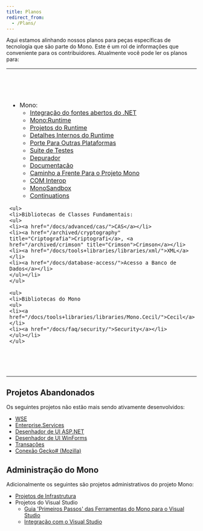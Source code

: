 ```yaml
---
title: Planos
redirect_from:
  - /Plans/
---
```


Aqui estamos alinhando nossos planos para peças específicas de tecnologia que são parte do Mono. Este é um rol de informações que conveniente para os contribuidores. Atualmente você pode ler os planos para:

<table>
<col width="33%" />
<col width="33%" />
<col width="33%" />
<tbody>
<tr class="odd">
<td align="left">
	<ul>
	<li>Mono:
	<ul>
    <li><a href="/docs/about-mono/dotnet-integration">Integração do fontes abertos do .NET</a></li>
	<li><a href="/docs/advanced/runtime/">Mono:Runtime</a></li>
	<li><a href="/docs/advanced/runtime/runtime-projects/">Projetos do Runtime</a></li>
	<li><a href="/docs/advanced/runtime/docs/">Detalhes Internos do Runtime</a></li>
	<li><a href="/docs/advanced/runtime/porting/">Porte Para Outras Plataformas</a></li>
	<li><a href="/community/contributing/test-suite/">Suite de Testes</a></li>
	<li><a href="/docs/debug+profile/debug/debugger/">Depurador</a></li>
	<li><a href="/docs/">Documentação</a></li>
	<li><a href="/docs/about-mono/roadmap/">Caminho a Frente Para o Projeto Mono</a></li>
	<li><a href="/docs/advanced/com-interop/">COM Interop</a></li>
	<li><a href="/docs/advanced/sandbox/">MonoSandbox</a></li>
	<li><a href="/archived/continuations" title="Continuations">Continuations</a></li>
	</ul></li>
	</ul>

	<ul>
	<li>Bibliotecas de Classes Fundamentais:
	<ul>
	<li><a href="/docs/advanced/cas/">CAS</a></li>
	<li><a href="/archived/cryptography" title="Criptografia">Criptografi</a>, <a href="/archived/crimson" title="Crimson">Crimson</a></li>
	<li><a href="/docs/tools+libraries/libraries/xml/">XML</a></li>
	<li><a href="/docs/database-access/">Acesso a Banco de Dados</a></li>
	</ul></li>
	</ul>

	<ul>
	<li>Bibliotecas do Mono
	<ul>
	<li><a href="/docs/tools+libraries/libraries/Mono.Cecil/">Cecil</a></li>
	<li><a href="/docs/faq/security/">Security</a></li>
	</ul></li>
	</ul>
</td>
<td align="left">
<ul>
	<li>Gtk#
	<ul>
	<li><a href="/docs/gui/gtksharp/">Gtk#</a> GUI toolkit.</li>
	<li><a href="/archived/stetic" title="Stetic">Stetic</a> GUI designer</li>
	</ul></li>
	</ul>

	<ul>
	<li>Suporte a Linguagens:
	<ul>
	<li><a href="/docs/about-mono/languages/csharp/">Compilador C#</a></li>
	<li>Serviço de Compilação C#(2.2)</li>
	<li>Suporte a <a href="/docs/about-mono/languages/java/">Java</a></li>
	<li>Suporte a <a href="/archived/jscript" title="JScript">JavaScript/ECMAscript</a></li>
	<li>Suporte a <a href="/archived/python" title="Python">Python</a></li>
	<li>Suporte a <a href="/docs/about-mono/languages/visualbasic/">VisualBasic.NET</a> - Compilador não é mais ativamente mantido, nós vamos adotar a versão de código aberto do projeto Roslyn.  Mas manteremos o suporte de runtime da linguagem.</li>
	</ul></li>
	</ul>

	<ul>
	<li>OpenGL
	<ul>
	<li><a href="https://github.com/mono/opentk" title="OpenTK">OpenTK - Conexão com OpenGL and OpenAL</a></li>
	<li><a href="/archived/tao" title="Tao">Framework Tao</a></li>
	<li><a href="/archived/gtkglareasharp">Integração de Gtk# e GL</a></li>
	</ul></li>
	</ul>

	<ul>
	<li>Accessibility
	<ul>
	<li><a href="/archived/accessibility" title="Accessibility">Acessibilidade</a></li>
	<li><a href="/archived/ui_automation" title="UI Automation">Automação de UI</a></li>
	</ul></li>
	</ul>
</td>
<td align="left">
	<ul>
	<li>Pilha compatível com a Microsoft:
	<ul>
	<li><a href="/docs/database-access/adonet/">ADO.NET</a></li>
	<li><a href="/docs/web/aspnet/">ASP.NET</a> - Não ativamente desenvolvida porque a Microsoft já está desenvolvendo como um projeto de código aberto [ASP.NET vNext](http://www.asp.net/vnext).</li>
	<li><a href="/docs/gui/winforms/">WinForms</a></li>
	<li><a href="/archived/systemmessaging">System.Messaging</a></li>
	<li><a href="/archived/olive" title="Olive">Olive</a> - Depois da 2.0</li>
	<li><a href="/docs/tools+libraries/tools/xbuild/">Microsoft.Build</a></li>
	<li><a href="/archived/systemquery" title="System.Query">System.Query</a></li>
	<li><a href="/docs/web/moonlight/">Silverlight</a> e <a href="/docs/gui/wpf/">WPF</a></li>
	</ul></li>
	</ul>

	<ul>
	<li>MacOS X
	<ul>
	<li><a href="/docs/tools+libraries/libraries/monomac/">MonoMac</a> Conexão extensa às APIs do MacOS X.</li>
	<li><a href="http://xamarin.com/platform">MonoTouch</a> Mono no iPhone/iPad/iOS</li>
	</ul></li>
	</ul>

	<ul>
	<li>Ferramentas
	<ul>
	<li><a href="/docs/tools+libraries/tools/gendarme/roadmap/">Gendarme</a></li>
	</ul></li>
	</ul>
</td>
</tr>
</tbody>
</table>

Projetos Abandonados
--------------------

Os seguintes projetos não estão mais sendo ativamente desenvolvidos:

* [WSE](/archived/wse)
* [Enterprise.Services](/archived/enterpriseservices)
* [Desenhador de UI ASP.NET](/archived/aspnet_visual_designer)
* [Desenhador de UI WinForms](/archived/winforms_designer)
* [Transações](/archived/transactions)
* [Conexão Gecko# (Mozilla)](/archived/geckosharp)

Administração do Mono
---------------------
Adicionalmente os seguintes são projetos administrativos do projeto Mono:

-   [Projetos de Infrastrutura](/archived/infrastructureprojects "InfrastructureProjects")
-   Projetos do Visual Studio
    -   [Guia 'Primeiros Passos' das Ferramentas do Mono para o Visual Studio](/archived/gettingstartedwithmonotools)
    -   [Integração com o Visual Studio](/archived/visual_studio_integration)
